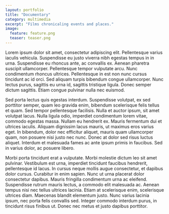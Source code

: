 ```yaml
---
layout: portfolio
title: "Documentary"
category: multimedia
excerpt: "Films chronicaling events and places."
image:
  feature: feature.png
  teaser: teaser.png
---
```


Lorem ipsum dolor sit amet, consectetur adipiscing elit. Pellentesque varius iaculis vehicula. Suspendisse eu justo viverra nibh egestas tempus in in urna. Suspendisse eu rhoncus ante, ac convallis ex. Aenean pharetra suscipit ullamcorper. Pellentesque tempor vulputate arcu. Nunc condimentum rhoncus ultrices. Pellentesque in est non nunc cursus tincidunt ac id orci. Sed aliquam turpis bibendum congue ullamcorper. Nunc lectus purus, sagittis eu urna id, sagittis tristique ligula. Donec semper dictum sagittis. Etiam congue pulvinar nulla nec euismod.

Sed porta lectus quis egestas interdum. Suspendisse volutpat, ex sed porttitor semper, quam leo gravida enim, bibendum scelerisque felis tellus et quam. Sed tempor pellentesque facilisis. Nulla et auctor ipsum, sit amet volutpat lacus. Nulla ligula odio, imperdiet condimentum lorem vitae, commodo egestas massa. Nullam eu hendrerit ex. Mauris fermentum dui et ultrices iaculis. Aliquam dignissim lacus mauris, ut maximus eros varius eget. In bibendum, dolor nec efficitur aliquet, mauris quam ullamcorper quam, non posuere nisi justo nec nunc. Donec at dolor sed risus luctus aliquet. Interdum et malesuada fames ac ante ipsum primis in faucibus. Sed in varius dolor, ac posuere libero.

Morbi porta tincidunt erat a vulputate. Morbi molestie dictum leo sit amet pulvinar. Vestibulum est urna, imperdiet tincidunt faucibus hendrerit, pellentesque id lacus. In cursus neque mollis augue consectetur, et dapibus dolor cursus. Curabitur in enim sapien. Nunc ut urna placerat dolor consectetur dapibus. Mauris fringilla condimentum urna ac eleifend. Suspendisse rutrum mauris lectus, a commodo elit malesuada ac. Aenean tempus nisi nec tellus ultrices lacinia. Etiam at scelerisque enim, scelerisque ultrices diam. Maecenas blandit elementum justo. Nunc varius lacinia ipsum, nec porta felis convallis sed. Integer commodo interdum purus, in tincidunt risus finibus ut. Donec nec metus et justo dapibus porttitor.